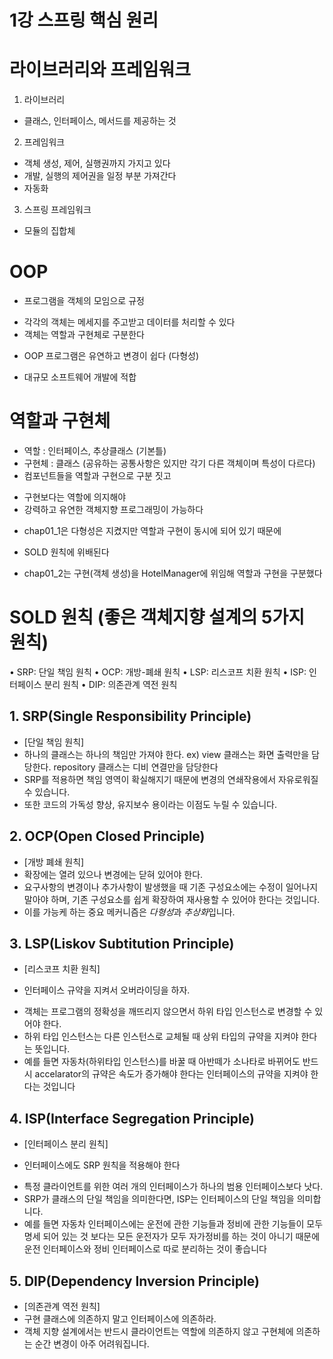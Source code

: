 # 1강 스프링 핵심 원리

# 라이브러리와 프레임워크
1. 라이브러리
- 클래스, 인터페이스, 메서드를 제공하는 것

2. 프레임워크
- 객체 생성, 제어, 실행권까지 가지고 있다
- 개발, 실행의 제어권을 일정 부분 가져간다
- 자동화

3. 스프링 프레임워크
- 모듈의 집합체


# OOP
- 프로그램을 객체의 모임으로 규정
 + 각각의 객체는 메세지를 주고받고 데이터를 처리할 수 있다
 + 객체는 역할과 구현체로 구분한다
- OOP 프로그램은 유연하고 변경이 쉽다 (다형성)
 + 대규모 소프트웨어 개발에 적합

# 역할과 구현체
- 역할 : 인터페이스, 추상클래스 (기본틀)
- 구현체 : 클래스 (공유하는 공통사항은 있지만 각기 다른 객체이며 특성이 다르다)
- 컴포넌트들을 역할과 구현으로 구분 짓고
 + 구현보다는 역할에 의지해야
 + 강력하고 유연한 객체지향 프로그래밍이 가능하다
- chap01_1은 다형성은 지켰지만 역할과 구현이 동시에 되어 있기 때문에
 + SOLD 원칙에 위배된다
- chap01_2는 구현(객체 생성)을 HotelManager에 위임해 역할과 구현을 구분했다


# SOLD 원칙 (좋은 객체지향 설계의 5가지 원칙)
• SRP: 단일 책임 원칙
• OCP: 개방-폐쇄 원칙
• LSP: 리스코프 치환 원칙
• ISP: 인터페이스 분리 원칙
• DIP: 의존관계 역전 원칙

## 1. SRP(Single Responsibility Principle)
- [단일 책임 원칙]
- 하나의 클래스는 하나의 책임만 가져야 한다.
  ex) view 클래스는 화면 출력만을 담당한다.
  repository 클래스는 디비 연결만을 담당한다
- SRP를 적용하면 책임 영역이 확실해지기 때문에 변경의 연쇄작용에서
  자유로워질 수 있습니다.
- 또한 코드의 가독성 향상, 유지보수 용이라는 이점도 누릴 수 있습니다.

## 2. OCP(Open Closed Principle)
- [개방 폐쇄 원칙]
- 확장에는 열려 있으나 변경에는 닫혀 있어야 한다.
- 요구사항의 변경이나 추가사항이 발생했을 때 기존 구성요소에는
  수정이 일어나지 말아야 하며, 기존 구성요소를 쉽게 확장하여
  재사용할 수 있어야 한다는 것입니다.
- 이를 가능케 하는 중요 메커니즘은 *다형성*과 *추상화*입니다.

## 3. LSP(Liskov Subtitution Principle)
- [리스코프 치환 원칙]
+ 인터페이스 규약을 지켜서 오버라이딩을 하자.
- 객체는 프로그램의 정확성을 깨뜨리지 않으면서 하위 타입 인스턴스로
  변경할 수 있어야 한다.
- 하위 타입 인스턴스는 다른 인스턴스로 교체될 때 상위 타입의 규약을
  지켜야 한다는 뜻입니다.
- 예를 들면 자동차(하위타입 인스턴스)를 바꿀 때 아반떼가 소나타로
  바뀌어도 반드시 accelarator의 규약은 속도가 증가해야 한다는
  인터페이스의 규약을 지켜야 한다는 것입니다


## 4. ISP(Interface Segregation Principle)
- [인터페이스 분리 원칙]
+ 인터페이스에도 SRP 원칙을 적용해야 한다
- 특정 클라이언트를 위한 여러 개의 인터페이스가 하나의 범용 인터페이스보다 낫다.
- SRP가 클래스의 단일 책임을 의미한다면, ISP는 인터페이스의 단일 책임을 의미합니다.
- 예를 들면 자동차 인터페이스에는 운전에 관한 기능들과 정비에 관한 기능들이
  모두 명세 되어 있는 것 보다는 모든 운전자가 모두 자가정비를 하는 것이 아니기
  때문에 운전 인터페이스와 정비 인터페이스로 따로 분리하는 것이 좋습니다

## 5. DIP(Dependency Inversion Principle)
- [의존관계 역전 원칙]
- 구현 클래스에 의존하지 말고 인터페이스에 의존하라.
- 객체 지향 설계에서는 반드시 클라이언트는 역할에 의존하지 않고
  구현체에 의존하는 순간 변경이 아주 어려워집니다.


